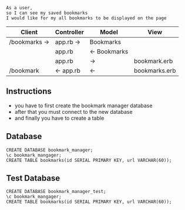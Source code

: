 ```
As a user,
so I can see my saved bookmarks
I would like for my all bookmarks to be displayed on the page
```
| Client | Controller | Model | View|
|--------|------------|-------|-----|
|/bookmarks -> | app.rb ->| Bookmarks | |
||app.rb |<- Bookmarks||
||app.rb |->| bookmark.erb|
|/bookmark |<- app.rb | <- | bookmarks.erb|

## Instructions

- you have to first create the bookmark manager database
- after that you must connect to the new database 
- and finally you have to create a table

## Database

```
CREATE DATABASE bookmark_manager;
\c bookmark_mangager;
CREATE TABLE bookmarks(id SERIAL PRIMARY KEY, url VARCHAR(60));
```

## Test Database 

```
CREATE DATABASE bookmark_manager_test;
\c bookmark_mangager;
CREATE TABLE bookmarks(id SERIAL PRIMARY KEY, url VARCHAR(60));
```